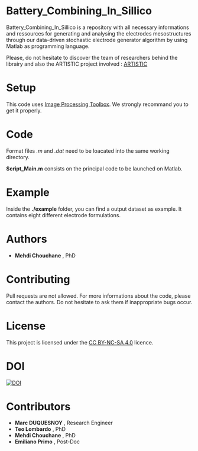 Battery_Combining_In_Sillico
========================================================

Battery_Combining_In_Sillico is a repository with all necessary
informations and ressources for generating and analysing the electrodes mesostructures through our data-driven stochastic
 electrode generator algorithm by using Matlab as programming language.

Please, do not hesitate to discover the team of researchers behind the librairy and also the ARTISTIC project
 involved : [ARTISTIC](https://www.u-picardie.fr/erc-artistic/?L=0)


Setup
========================================================
This code uses [Image Processing Toolbox](https://fr.mathworks.com/products/image.html).
We strongly recommand you to get it properly.


Code
========================================================
Format files _.m_ and _.dat_ need to be loacated into the same working
directory.

**Script_Main.m** consists on the principal code to be launched on Matlab.


Example
========================================================
Inside the **./example** folder, you can find a output dataset as example.
It contains eight different electrode formulations.


 Authors
 ========================================================
  - **Mehdi Chouchane** , PhD
  
 Contributing 
========================================================

Pull requests are not allowed. For more informations about the code, please
 contact the authors.
 Do not hesitate to ask them if inappropriate bugs occur.
 
 
 License
========================================================

This project is licensed under the [CC BY-NC-SA 4.0](https://creativecommons.org/licenses/by-nc-sa/4.0/) licence.

DOI
========================================================
[![DOI](https://zenodo.org/badge/DOI/10.5281/zenodo.3901459.svg)](https://doi.org/10.5281/zenodo.3901459)



Contributors
========================================================
- **Marc DUQUESNOY** , Research Engineer
- **Teo Lombardo** , PhD 
- **Mehdi Chouchane** , PhD
- **Emiliano Primo** , Post-Doc